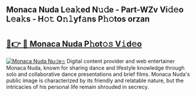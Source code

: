 ## Monaca Nuda L𝚎a𝚔ed N𝚞𝚍e - Part-WZv Vi𝚍𝚎o L𝚎a𝚔s - H𝚘𝚝 O𝚗𝚕yf𝚊ns P𝚑𝚘tos orzan

# <h2><a href="http://kfccgu.oniu.top/?m=Monaca+Nuda">🔗👉 🔴 Monaca Nuda P𝚑ot𝚘𝚜 V𝚒d𝚎o</a></h2>

[![Monaca Nuda Nu𝚍e𝚜](https://i.imgur.com/0qMVB7G.gif)](http://kfccgu.oniu.top/?m=Monaca+Nuda)
Digital content provider and web entertainer Monaca Nuda, known for sharing dance and lifestyle knowledge through solo and collaborative dance presentations and brief films. Monaca Nuda's public image is characterized by its friendly and relatable nature, but the intricacies of his personal life remain shrouded in secrecy.  
